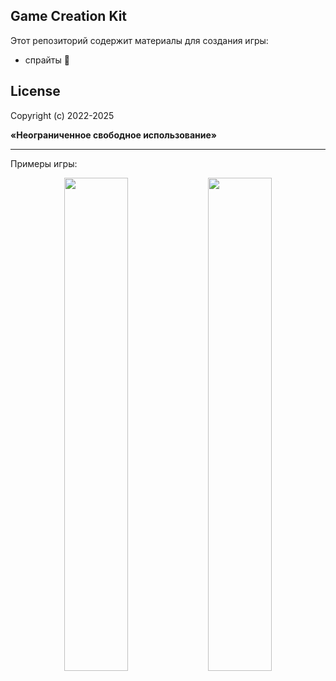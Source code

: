 ## Game Creation Kit

Этот репозиторий содержит материалы для создания игры: 
- спрайты 💾

## License

<p>Copyright (c) 2022-2025</p>
<p><b>«Неограниченное свободное использование»</b></p>

-----

Примеры игры:

<div align="center" width="100%">
    <img width="45%" src="/materials/screenshots/1.png" />
    <img width="45%" src="/materials/screenshots/2.png" />
</div>
